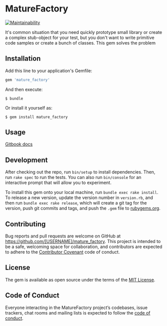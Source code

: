 # MatureFactory

[![Maintainability](https://api.codeclimate.com/v1/badges/d85d974be42eb002abc5/maintainability)](https://codeclimate.com/github/andriy-baran/mature_factory/maintainability)

It's common situation that you need quickly prototype small library or create a complex stub-object for your test, but you don't want to write primitive code samples or create a bunch of classes. This gem solves the problem

## Installation

Add this line to your application's Gemfile:

```ruby
gem 'mature_factory'
```

And then execute:

    $ bundle

Or install it yourself as:

    $ gem install mature_factory

## Usage

[Gitbook docs](https://app.gitbook.com/@andriy-baran-v/s/mature-factory/)

## Development

After checking out the repo, run `bin/setup` to install dependencies. Then, run `rake spec` to run the tests. You can also run `bin/console` for an interactive prompt that will allow you to experiment.

To install this gem onto your local machine, run `bundle exec rake install`. To release a new version, update the version number in `version.rb`, and then run `bundle exec rake release`, which will create a git tag for the version, push git commits and tags, and push the `.gem` file to [rubygems.org](https://rubygems.org).

## Contributing

Bug reports and pull requests are welcome on GitHub at https://github.com/[USERNAME]/mature_factory. This project is intended to be a safe, welcoming space for collaboration, and contributors are expected to adhere to the [Contributor Covenant](http://contributor-covenant.org) code of conduct.

## License

The gem is available as open source under the terms of the [MIT License](https://opensource.org/licenses/MIT).

## Code of Conduct

Everyone interacting in the MatureFactory project’s codebases, issue trackers, chat rooms and mailing lists is expected to follow the [code of conduct](https://github.com/[USERNAME]/mature_factory/blob/master/CODE_OF_CONDUCT.md).
